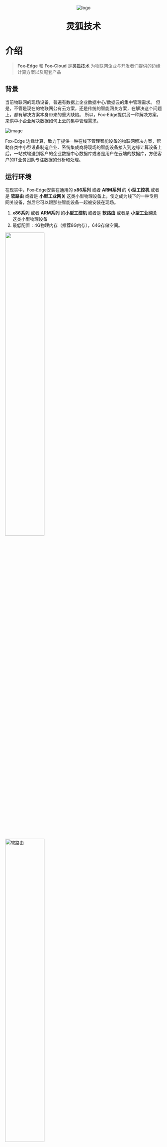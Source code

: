 <p align="center">
	<img alt="logo" src="http://www.fox-tech.cn/images/favicon.png">
</p>
<h1 align="center" style="margin: 30px 0 30px; font-weight: bold;">灵狐技术</h1>

# 介绍

> **Fox-Edge** 和 **Fox-Cloud** 是[灵狐技术](http://www.fox-tech.cn/)
为物联网企业与开发者们提供的边缘计算方案以及配套产品


## 背景
当前物联网的现场设备，普遍有数据上企业数据中心/数据云的集中管理需求。
但是，不管是现在的物联网公有云方案，还是传统的智能网关方案，在解决这个问题上，都有解决方案本身带来的重大缺陷。
所以，Fox-Edge提供另一种解决方案，来供中小企业解决数据如何上云的集中管理需求。

![image](http://docs.fox-tech.cn/_images/networking.jpg)

Fox-Edge 边缘计算，致力于提供一种在线下管理智能设备的物联网解决方案，帮助各类中小型设备制造企业、系统集成商将现场的智能设备接入到边缘计算设备上后，一站式输送到客户的企业数据中心数据库或者是用户在云端的数据库，方便客户的IT业务团队专注数据的分析和处理。

## 运行环境
在现实中，Fox-Edge安装在通用的 **x86系列** 或者 **ARM系列** 的 **小型工控机** 或者是 **软路由** 或者是 **小型工业网关** 这类小型物理设备上，使之成为线下的一种专用网关设备，然后它可以跟那些智能设备一起被安装在现场。
1.  **x86系列** 或者 **ARM系列** 的**小型工控机** 或者是 **软路由** 或者是 **小型工业网关** 这类小型物理设备
2. 最低配置：4G物理内存（推荐8G内存），64G存储空间。

<img src="http://docs.fox-tech.cn/_images/NanoPiR5C.jpg" style="width:50%;height:auto;">
<img src="http://docs.fox-tech.cn/_images/device-router.jpg" alt="软路由" style="width:50%;height:auto;">
<img src="http://docs.fox-tech.cn/_images/device.jpg" style="width:50%;height:auto;">



## 产品特点
fox-edge 边缘计算 采用积木式的全开放式的架构，方便用户自选各种组件和从仓库中选择解码器。目前正在增强解码器仓库功能，方便各用户互相分享自己开发的解码器。

- 积木式架构，用户可以根据自己的需要，可以从中央仓库中自行挑选组件和服务，搭建成适合自己项目的边缘计算系统
- 开放的架构，如果仓库中找不到适合自己项目的组件和服务，用户也可以自行开发或者委托第三方开发者开发组件和服务
- 共享的资源，中央仓库可以为用户们互相分享自己开发的解码器组件和各类应用服务
- 通用的平台，硬件环境运行在通用的ARM和x86硬件环境，不用担心专用设备对企业的绑定
- 方便的ODM，让企业可以将Fox-Edge部署在通用工控机上后，以企业自己的产品形式对外销售
- 免费的产品，用户可以从官网免费下载产品，用于非商业用途。

## 软件架构
![image](http://docs.fox-tech.cn/_images/system.jpg)

- 可以通过自行开发通道服务部件和通信协议解码器插件，对接下行现场网络的智能设备
- 可以自行调整或者替换系统自带控制器、触发器部件，实现项目需要的业务功能
- 可以自行开发或者替换系统调整上行接口，实现上行对接用户数据中心的接口。

## 服务清单
```txt 
fox-edge
├─fox-edge-server-channel
│  ├─fox-edge-server-channel-bacnet-client
│  ├─fox-edge-server-channel-coap-client
│  ├─fox-edge-server-channel-gdana-digester
│  ├─fox-edge-server-channel-http-client
│  ├─fox-edge-server-channel-iec104
│  ├─fox-edge-server-channel-mqtt-client
│  ├─fox-edge-server-channel-opc-ua-service
│  ├─fox-edge-server-channel-proxy-service
│  ├─fox-edge-server-channel-serialport-service
│  ├─fox-edge-server-channel-simulator-service
│  ├─fox-edge-server-channel-snmp-service
│  ├─fox-edge-server-channel-tcpsocket-service
│  └─fox-edge-server-channel-udpsocket-service
├─fox-edge-server-controller
├─fox-edge-server-device
├─fox-edge-server-persist
├─fox-edge-server-protocol
│  ├─fox-edge-server-protocol-bass260zj
│  ├─fox-edge-server-protocol-cetups
│  ├─fox-edge-server-protocol-cjt188
│  ├─fox-edge-server-protocol-cjt188-core
│  ├─fox-edge-server-protocol-core
│  ├─fox-edge-server-protocol-dlt645-1997
│  ├─fox-edge-server-protocol-dlt645-core
│  ├─fox-edge-server-protocol-gdana-digester
│  ├─fox-edge-server-protocol-iec104-core
│  ├─fox-edge-server-protocol-iec104-slaver
│  ├─fox-edge-server-protocol-lrw
│  ├─fox-edge-server-protocol-mitsubishi-plc-fx
│  ├─fox-edge-server-protocol-mitsubishi-plc-fx-core
│  ├─fox-edge-server-protocol-modbus
│  ├─fox-edge-server-protocol-modbus-core
│  ├─fox-edge-server-protocol-omron-fins
│  ├─fox-edge-server-protocol-omron-fins-core
│  ├─fox-edge-server-protocol-shmeter
│  ├─fox-edge-server-protocol-snmp
│  ├─fox-edge-server-protocol-telecom-core
│  ├─fox-edge-server-protocol-zs-sht30-1t-1h
│  └─fox-edge-server-protocol-zxdu58
├─fox-edge-server-proxy
│  ├─fox-edge-server-proxy-cloud
│  └─fox-edge-server-proxy-redis-topic-service
├─fox-edge-server-service
├─fox-edge-server-trigger

``` 

## 在线体验
在安装之前，在线上有个[预览版本](http://fox-edge-demo.fox-tech.cn)，你现在就可以直接体验

## 联系方式
EMAIL： 5389408@QQ.COM


## 微信技术交流群
<img src="http://docs.fox-tech.cn/_images/weixinqun-01.jpg" style="width:25%;height:auto;">

<img src="http://docs.fox-tech.cn/_images/weixin.png" style="width:25%;height:auto;">




## 通信协议解码器列表
1. fox-edge-server-protocol-bass260zj 广东高新兴的浙江移动版基站门禁的通信协议
2. fox-edge-server-protocol-cetups CET的UPS通信协议
3. fox-edge-server-protocol-cjt188 CJT188的通信协议
4. fox-edge-server-protocol-dlt645-1997 DLT645通信协议
5. fox-edge-server-protocol-gdana-digester 格丹纳公司的检测仪的通信协议
6. fox-edge-server-protocol-iec104-core IEC104的通信协议
7. fox-edge-server-protocol-mitsubishi-plc-fx 三菱公司的PLC通信协议
8. fox-edge-server-protocol-modbus 西门子的MODBUS通信协议
9. fox-edge-server-protocol-omron-fins 欧姆龙的Fins系列通信协议
10. fox-edge-server-protocol-shmeter上海电表厂的通信协议
11. fox-edge-server-protocol-snmp SNMP的通用协议
12. fox-edge-server-protocol-telecom-core 电信总局的通信协议
13. fox-edge-server-protocol-zxdu58 中兴通信的DU58电源通信协议

